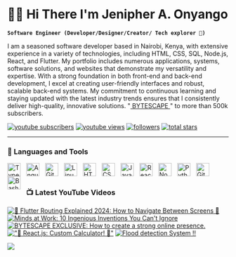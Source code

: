 # 🏄‍♂️ Hi There I'm Jenipher A. Onyango

**`Software Engineer (Developer/Designer/Creator/ Tech explorer 🚀)`**

I am a seasoned software developer based in Nairobi, Kenya, with extensive experience in a variety of technologies, including HTML, CSS, SQL, Node.js, React, and Flutter. My portfolio includes numerous applications, systems, software solutions, and websites that demonstrate my versatility and expertise. With a strong foundation in both front-end and back-end development, I excel at creating user-friendly interfaces and robust, scalable back-end systems. My commitment to continuous learning and staying updated with the latest industry trends ensures that I consistently deliver high-quality, innovative solutions. "[ BYTESCAPE ][youtube]" to more than 500k subscribers.

   <p align="left">
      <a href="https://www.youtube.com/@_BYTESCAPE?sub_confirmation=1">
         <img alt="youtube subscribers" title="Subscribe to my YouTube channel" src="https://custom-icon-badges.demolab.com/youtube/channel/subscribers/UCHq4jM3mQid8z-HxreicXnQ?color=%23E05D44&label=SUBSCRIBE&logo=video&logoColor=white&style=for-the-badge&labelColor=CE4630"/></a> 
      <a href="https://www.youtube.com/@_BYTESCAPE">
         <img alt="youtube views" title="YouTube views" src="https://custom-icon-badges.demolab.com/youtube/channel/views/UC2WHjPDvbE6O328n17ZGcfg?color=%23E1AD0E&logo=eye&logoColor=white&style=for-the-badge&labelColor=C79600"/></a> 
      <a href="https://github.com/ForrestKnight?tab=followers">
         <img alt="followers" title="Follow me on Github" src="https://custom-icon-badges.demolab.com/github/followers/ForrestKnight?color=236ad3&labelColor=1155ba&style=for-the-badge&logo=person-add&label=Follow&logoColor=white"/></a>
      <a href="https://github.com/ForrestKnight?tab=repositories&sort=stargazers">
         <img alt="total stars" title="Total stars on GitHub" src="https://custom-icon-badges.demolab.com/github/stars/ForrestKnight?color=55960c&style=for-the-badge&labelColor=488207&logo=star"/></a>
   </p>

---

### 🧰 Languages and Tools


<img align="left" alt="TypeScript" width="30px" style="padding-right:10px;" src="https://cdn.jsdelivr.net/gh/devicons/devicon/icons/typescript/typescript-plain.svg" />
<img align="left" alt="Angular" width="30px" style="padding-right:10px;" src="https://cdn.jsdelivr.net/gh/devicons/devicon/icons/angularjs/angularjs-plain.svg" />
<img align="left" alt="Git" width="30px" style="padding-right:10px;" src="https://cdn.jsdelivr.net/gh/devicons/devicon/icons/git/git-original.svg" />
<img align="left" alt="Linux" width="30px" style="padding-right:10px;" src="https://cdn.jsdelivr.net/gh/devicons/devicon/icons/linux/linux-original.svg" />
<img align="left" alt="HTML" width="30px" style="padding-right:10px;" src="https://cdn.jsdelivr.net/gh/devicons/devicon/icons/html5/html5-plain.svg" />
<img align="left" alt="CSS" width="30px" style="padding-right:10px;" src="https://cdn.jsdelivr.net/gh/devicons/devicon/icons/css3/css3-plain.svg" />
<img align="left" alt="JavaScript" width="30px" style="padding-right:10px;" src="https://cdn.jsdelivr.net/gh/devicons/devicon/icons/javascript/javascript-plain.svg" />
<img align="left" alt="React" width="30px" style="padding-right:10px;" src="https://cdn.jsdelivr.net/gh/devicons/devicon/icons/react/react-original.svg" />
<img align="left" alt="NodeJS" width="30px" style="padding-right:10px;" src="https://cdn.jsdelivr.net/gh/devicons/devicon/icons/nodejs/nodejs-original.svg" />
<img align="left" alt="Python" width="30px" style="padding-right:10px;" src="https://cdn.jsdelivr.net/gh/devicons/devicon/icons/python/python-plain.svg" />

<img align="left" alt="GitHub" width="30px" style="padding-right:10px;" src="https://cdn.jsdelivr.net/gh/devicons/devicon/icons/github/github-original.svg" />
<img align="left" alt="Bash" width="30px" style="padding-right:10px;" src="https://cdn.jsdelivr.net/gh/devicons/devicon/icons/bash/bash-original.svg" />
<br />

#

### 📺 Latest YouTube Videos

<!-- BEGIN YOUTUBE-CARDS -->
[![🚀 Flutter Routing Explained 2024: How to Navigate Between Screens 📱](https://ytcards.demolab.com/?id=DRs5BfKteWg&title=Flutter+Routing+Explained+Your+2024lang=en&timestamp=1717768812&background_color=%230d1117&title_color=%23ffffff&stats_color=%23dedede&max_title_lines=1&width=250&border_radius=5&duration=876 "How to Automate Your Developer Workflow")](https://www.youtube.com/watch?v=DRs5BfKteWg&t=113s)
[![Minds at Work: 10 Ingenious Inventions You Can't Ignore](https://ytcards.demolab.com/?id=MJLHgT6k6k8&title=10+Ingenious+Inventions+You+Can't+Ignore&lang=en&timestamp=1717768812&background_color=%230d1117&title_color=%23ffffff&stats_color=%23dedede&max_title_lines=1&width=250&border_radius=5&duration=876 "How to Automate Your Developer Workflow")](https://www.youtube.com/watch?v=MJLHgT6k6k8)
[![BYTESCAPE EXCLUSIVE: How to create a strong online presence.](https://ytcards.demolab.com/?id=E1WPSjy93rg&title=How+to+create+a+strong+online+presence&lang=en&timestamp=1717768812&background_color=%230d1117&title_color=%23ffffff&stats_color=%23dedede&max_title_lines=1&width=250&border_radius=5&duration=876 "How to Automate Your Developer Workflow")](https://www.youtube.com/watch?v=E1WPSjy93rg)
[!["🧮 React.js: Custom Calculator! 🚀"](https://ytcards.demolab.com/?id=Lo9d1qATPb4&title=React+Custom+Calculator&lang=en&timestamp=1717768812&background_color=%230d1117&title_color=%23ffffff&stats_color=%23dedede&max_title_lines=1&width=250&border_radius=5&duration=876 "How to Automate Your Developer Workflow")](https://www.youtube.com/shorts/Lo9d1qATPb4)
[![Flood detection System !!](https://ytcards.demolab.com/?id=E1WPSjy93rg&title=Flood+detection+System&lang=en&timestamp=1717768812&background_color=%230d1117&title_color=%23ffffff&stats_color=%23dedede&max_title_lines=1&width=250&border_radius=5&duration=876 "How to Automate Your Developer Workflow")](https://www.youtube.com/watch?v=E1WPSjy93rg)


<!-- END YOUTUBE-CARDS -->

[<img src="https://custom-icon-badges.demolab.com/badge/-Subscribe%20For%20More-red?style=for-the-badge&logo=video&logoColor=white"/>](https://www.youtube.com/@_BYTESCAPE?sub_confirmation=1)


#
<!-- 
### 📊 Stats

![JENIPHER254's GitHub stats](https://github-readme-stats.vercel.app/api?username=JENIPHER254&show_icons=true&theme=gruvbox)

![GitHub Streak](https://streak-stats.demolab.com?user=ForrestKnight&theme=gruvbox&border_radius=4.5) -->



[website]: https://jenipher.is-great.org
[youtube]:https://www.youtube.com/@_BYTESCAPE
